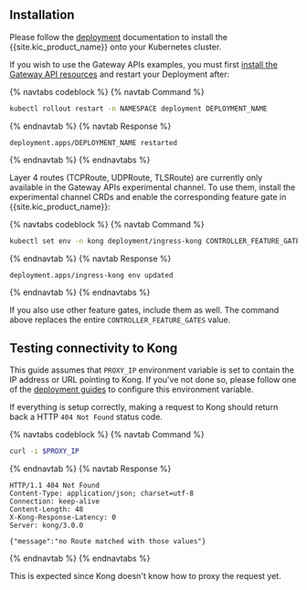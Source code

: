 ## Installation

Please follow the [deployment](/kubernetes-ingress-controller/{{page.kong_version}}/deployment/overview) documentation to install
the {{site.kic_product_name}} onto your Kubernetes cluster.

If you wish to use the Gateway APIs examples, you must first [install the
Gateway API resources](https://gateway-api.sigs.k8s.io/guides/#installing-gateway-api)
and restart your Deployment after:

{% navtabs codeblock %}
{% navtab Command %}
```bash
kubectl rollout restart -n NAMESPACE deployment DEPLOYMENT_NAME
```
{% endnavtab %}
{% navtab Response %}
```text
deployment.apps/DEPLOYMENT_NAME restarted
```
{% endnavtab %}
{% endnavtabs %}

Layer 4 routes (TCPRoute, UDPRoute, TLSRoute) are currently only available in
the Gateway APIs experimental channel. To use them, install the experimental
channel CRDs and enable the corresponding feature gate in
{{site.kic_product_name}}:

{% navtabs codeblock %}
{% navtab Command %}
```bash
kubectl set env -n kong deployment/ingress-kong CONTROLLER_FEATURE_GATES="GatewayAlpha=true" -c ingress-controller
```
{% endnavtab %}
{% navtab Response %}
```text
deployment.apps/ingress-kong env updated
```
{% endnavtab %}
{% endnavtabs %}

If you also use other feature gates, include them as well. The command above
replaces the entire `CONTROLLER_FEATURE_GATES` value.

## Testing connectivity to Kong

This guide assumes that `PROXY_IP` environment variable is
set to contain the IP address or URL pointing to Kong.
If you've not done so, please follow one of the
[deployment guides](/kubernetes-ingress-controller/{{page.kong_version}}/deployment/overview) to configure this environment variable.

If everything is setup correctly, making a request to Kong should return back
a HTTP `404 Not Found` status code.

{% navtabs codeblock %}
{% navtab Command %}
```bash
curl -i $PROXY_IP
```
{% endnavtab %}
{% navtab Response %}
```text
HTTP/1.1 404 Not Found
Content-Type: application/json; charset=utf-8
Connection: keep-alive
Content-Length: 48
X-Kong-Response-Latency: 0
Server: kong/3.0.0

{"message":"no Route matched with those values"}
```
{% endnavtab %}
{% endnavtabs %}

This is expected since Kong doesn't know how to proxy the request yet.
